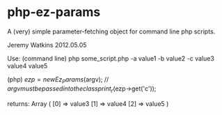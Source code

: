 php-ez-params
=============

A (very) simple parameter-fetching object for command line php scripts.

Jeremy Watkins
2012.05.05

Use:
(command line)
php some_script.php -a value1 -b value2 -c value3 value4 value5

(php)
$ezp = new Ez_Params($argv); // $argv must be passed into the class
print_r($ezp->get('c'));

returns:
Array
(
	 [0] => value3
	 [1] => value4
	 [2] => value5
)
